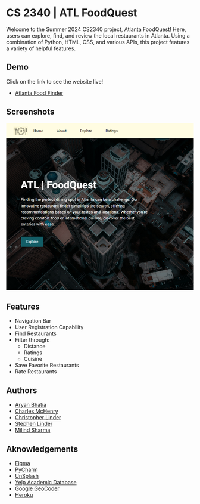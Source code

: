 
# CS 2340 | ATL FoodQuest

Welcome to the Summer 2024 CS2340 project, Atlanta FoodQuest! Here, users can explore, find, and review the local restaurants in Atlanta. Using a combination of Python, HTML, CSS, and various APIs, this project features a variety of helpful features. 


## Demo

Click on the link to see the website live! 
- [Atlanta Food Finder](https://atlantafoodfinder-a281298e3c3f.herokuapp.com/aff/)

## Screenshots

![App Screenshot](https://github.com/stephenl99/AtlantaFoodFinder/blob/9d0d9a316bcab8b7d06b81ea18283040093194bb/AtlantaFoodFinder/aff/static/public/Screenshot%20Readme.png)


## Features

- Navigation Bar
- User Registration Capability
- Find Restaurants
- Filter through:
    - Distance
    - Ratings
    - Cuisine
- Save Favorite Restaurants
- Rate Restaurants


## Authors

* [Aryan Bhatia](https://github.com/Adonalsiun)
* [Charles McHenry](https://github.com/cmchenry6)
* [Christopher Linder](https://github.com/clinder2)
* [Stephen Linder](https://github.com/stephenl99)
* [Milind Sharma](https://github.com/Milind-D-Sharma)


## Aknowledgements

- [Figma](https://www.figma.com/)
- [PyCharm](https://www.jetbrains.com/pycharm/)
- [UnSplash](https://unsplash.com/)
- [Yelp Academic Database](https://www.yelp.com/dataset)
- [Google GeoCoder](https://developers.google.com/maps/documentation/geocoding/overview)
- [Heroku](https://www.heroku.com/)

